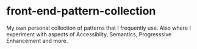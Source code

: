 # front-end-pattern-collection
My own personal collection of patterns that I frequently use. Also where I experiment with aspects of Accessiblity, Semantics, Progresssive Enhancement and more.
